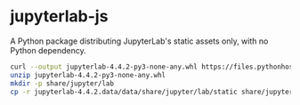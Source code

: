 # jupyterlab-js

A Python package distributing JupyterLab's static assets only, with no Python dependency.

```bash
curl --output jupyterlab-4.4.2-py3-none-any.whl https://files.pythonhosted.org/packages/f6/ae/fbb93f4990b7648849b19112d8b3e7427bbfc9c5cc8fdc6bf14c0e86d104/jupyterlab-4.4.2-py3-none-any.whl
unzip jupyterlab-4.4.2-py3-none-any.whl
mkdir -p share/jupyter/lab
cp -r jupyterlab-4.4.2.data/data/share/jupyter/lab/static share/jupyter/lab/
```
